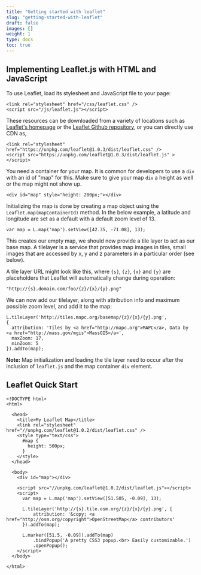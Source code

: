 ```yaml
---
title: "Getting started with leaflet"
slug: "getting-started-with-leaflet"
draft: false
images: []
weight: 1
type: docs
toc: true
---
```


## Implementing Leaflet.js with HTML and JavaScript
To use Leaflet, load its stylesheet and JavaScript file to your page:

<!-- language: lang-html -->

    <link rel="stylesheet" href="/css/leaflet.css" />
    <script src="/js/leaflet.js"></script>

These resources can be downloaded from a variety of locations such as [Leaflet's homepage][1] or the [Leaflet Github repository][2], or you can directly use CDN as,

<!-- language: lang-html -->
    <link rel="stylesheet" href="https://unpkg.com/leaflet@1.0.3/dist/leaflet.css" />
    <script src="https://unpkg.com/leaflet@1.0.3/dist/leaflet.js" ></script>

You need a container for your map. It is common for developers to use a `div` with an id of "map" for this. Make sure to give your map `div` a height as well or the map might not show up.

<!-- language: lang-html -->

    <div id="map" style="height: 200px;"></div>

Initializing the map is done by creating a map object using the `Leaflet.map(mapContainerId)` method. In the below example, a latitude and longitude are set as a default with a default zoom level of 13.

<!-- language: lang-js -->

    var map = L.map('map').setView([42.35, -71.08], 13);

This creates our empty map, we should now provide a tile layer to act as our base map. A tilelayer is a service that provides map images in tiles, small images that are accessed by x, y and z parameters in a particular order (see below). 

A tile layer URL might look like this, where `{s}`, `{z}`, `{x}` and `{y}` are placeholders that Leaflet will automatically change during operation:

<!-- language: lang-js -->

    "http://{s}.domain.com/foo/{z}/{x}/{y}.png"

We can now add our tilelayer, along with attribution info and maximum possible zoom level, and add it to the map:

<!-- language: lang-js -->

    L.tileLayer('http://tiles.mapc.org/basemap/{z}/{x}/{y}.png',
    {
      attribution: 'Tiles by <a href="http://mapc.org">MAPC</a>, Data by <a href="http://mass.gov/mgis">MassGIS</a>',
      maxZoom: 17,
      minZoom: 5
    }).addTo(map);

**Note:** Map initialization and loading the tile layer need to occur after the inclusion of `leaflet.js` and the map container `div` element.


  [1]: http://www.leafletjs.com
  [2]: https://github.com/Leaflet/Leaflet

## Leaflet Quick Start
<!-- language: lang-html -->

    <!DOCTYPE html>
    <html>
    
      <head>
        <title>My Leaflet Map</title>
        <link rel="stylesheet" href="//unpkg.com/leaflet@1.0.2/dist/leaflet.css" />
        <style type="text/css">
          #map { 
            height: 500px; 
          }
        </style>
      </head>
    
      <body>
        <div id="map"></div>

        <script src="//unpkg.com/leaflet@1.0.2/dist/leaflet.js"></script>    
        <script>
          var map = L.map('map').setView([51.505, -0.09], 13);
    
          L.tileLayer('http://{s}.tile.osm.org/{z}/{x}/{y}.png', {
              attribution: '&copy; <a href="http://osm.org/copyright">OpenStreetMap</a> contributors'
          }).addTo(map);
          
          L.marker([51.5, -0.09]).addTo(map)
              .bindPopup('A pretty CSS3 popup.<br> Easily customizable.')
              .openPopup();
        </script>
      </body>
    
    </html>


